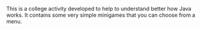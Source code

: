 This is a college activity developed to help to understand better how Java works. It contains some very simple minigames that you can choose from a menu.
